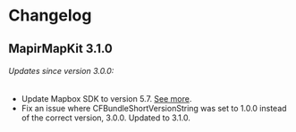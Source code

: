 #  Changelog

## MapirMapKit 3.1.0
###### Updates since version 3.0.0:

* Update Mapbox SDK to version 5.7. [See more](https://github.com/mapbox/mapbox-gl-native-ios/blob/master/platform/ios/CHANGELOG.md#570---february-13-2020).
* Fix an issue where CFBundleShortVersionString was set to 1.0.0 instead of the correct version, 3.0.0. Updated to 3.1.0.
